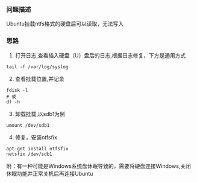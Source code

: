 

### 问题描述
Ubuntu挂载ntfs格式的硬盘后可以读取，无法写入

### 思路
1. 打开日志,查看插入硬盘（U）盘后的日志,根据日志修复，下方是通用方式
```shell
tail -f /var/log/syslog
```

2. 查看挂载位置,并记录
```shell
fdisk -l
# 或
df -h
```

3. 卸载挂载,以sdb1为例
```shell
umount /dev/sdb1
```

4. 修复，安装ntfsfix
```shell
apt-get install ntfsfix
netsfix /dev/sdb1
```

附：有一种可能是Windows系统盘休眠导致的，需要将硬盘连接Windows,关闭休眠功能并正常关机后再连接Ubuntu
